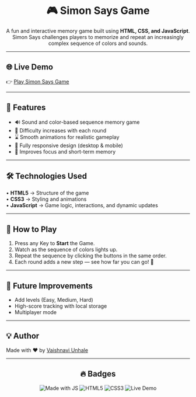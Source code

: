 <h1 align="center">🎮 Simon Says Game</h1>

<p align="center">
  A fun and interactive memory game built using <b>HTML, CSS, and JavaScript</b>. <br>
  Simon Says challenges players to memorize and repeat an increasingly complex sequence of colors and sounds.
</p>

---

<h2>🌐 Live Demo</h2>
<p>
  👉 <a href="https://simon-says-game-3oan.onrender.com" target="_blank">Play Simon Says Game</a>
</p>

---

<h2>🚀 Features</h2>
<ul>
  <li>🔊 Sound and color-based sequence memory game</li>
  <li>🎯 Difficulty increases with each round</li>
  <li>⌛ Smooth animations for realistic gameplay</li>
  <li>📱 Fully responsive design (desktop & mobile)</li>
  <li>🧠 Improves focus and short-term memory</li>
</ul>

---

<h2>🛠️ Technologies Used</h2>
<p>
  • <b>HTML5</b> → Structure of the game <br>
  • <b>CSS3</b> → Styling and animations <br>
  • <b>JavaScript</b> → Game logic, interactions, and dynamic updates
</p>

---

<h2>🧩 How to Play</h2>
<ol>
  <li>Press any Key to <b>Start</b> the Game.</li>
  <li>Watch as the sequence of colors lights up.</li>
  <li>Repeat the sequence by clicking the buttons in the same order.</li>
  <li>Each round adds a new step — see how far you can go! 🎉</li>
</ol>

---

<h2>📌 Future Improvements</h2>
<ul>
  <li>Add levels (Easy, Medium, Hard)</li>
  <li>High-score tracking with local storage</li>
  <li>Multiplayer mode</li>
</ul>

---

<h2>💡 Author</h2>
<p>
  Made with ❤️ by <a href="https://github.com/yourusername" target="_blank">Vaishnavi Unhale</a>
</p>

---

<h2 align="center">🔥 Badges</h2>
<p align="center">
  <img src="https://img.shields.io/badge/Made%20With-JavaScript-yellow?style=for-the-badge&logo=javascript" alt="Made with JS">
  <img src="https://img.shields.io/badge/HTML5-orange?style=for-the-badge&logo=html5" alt="HTML5">
  <img src="https://img.shields.io/badge/CSS3-blue?style=for-the-badge&logo=css3" alt="CSS3">
  <img src="https://img.shields.io/badge/Live-Demo-brightgreen?style=for-the-badge&logo=render" alt="Live Demo">
</p>
